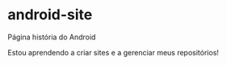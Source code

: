 # android-site

Página história do Android

Estou aprendendo a criar sites e a gerenciar meus repositórios!

